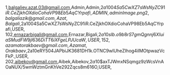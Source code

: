 1,balgaliev.azat.03@gmail.com,Admin,Admin,$2a$10$04Sa5CwXZ7sWsNyZC91iR.CeZjkhOXdioCohaVP98Eb5AqCYrpafi,ADMIN,adminImage.png
2,balgaliazik@gmail.com,Azat,Balgali,$2a$10$04Sa5CwXZ7sWsNyZC91iR.CeZjkhOXdioCohaVP98Eb5AqCYrpafi,USER,
102,ernazarbigali@gmail.com,Ernazar,Bigali,$2a$10$sIb.o9b8rS7gmQgnnj6XIuiaSMudFW9jI636DiTT6iXFgeLPJUcaW,USER,
152,azamatorakbaev@gmail.com,Azamat,Orakbaev,$2a$10$eRY504JAPbiJK3681DH1k.OTNC9wlUheZIhog4ilMOtpwazVcFkP.,USER,
202,aibekov@gmail.com,Aibek,Aibekov,$2a$10$axTJWmxNSqmgz9zWcsVnAOaNUX/5wmWztmGnKhVe292Zqcs8m616O,USER,


